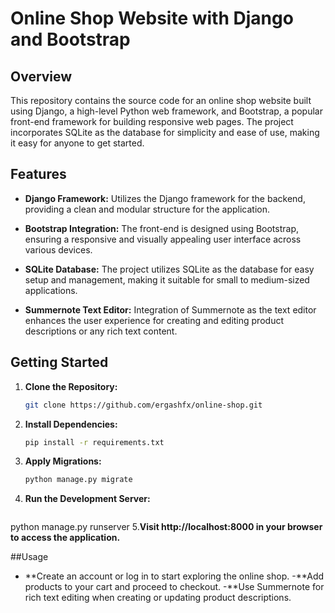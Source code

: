 # Online Shop Website with Django and Bootstrap

## Overview

This repository contains the source code for an online shop website built using Django, a high-level Python web framework, and Bootstrap, a popular front-end framework for building responsive web pages. The project incorporates SQLite as the database for simplicity and ease of use, making it easy for anyone to get started.

## Features

- **Django Framework:** Utilizes the Django framework for the backend, providing a clean and modular structure for the application.
  
- **Bootstrap Integration:** The front-end is designed using Bootstrap, ensuring a responsive and visually appealing user interface across various devices.

- **SQLite Database:** The project utilizes SQLite as the database for easy setup and management, making it suitable for small to medium-sized applications.

- **Summernote Text Editor:** Integration of Summernote as the text editor enhances the user experience for creating and editing product descriptions or any rich text content.

## Getting Started

1. **Clone the Repository:**
   ```bash
   git clone https://github.com/ergashfx/online-shop.git

2. **Install Dependencies:**
   ```bash
   pip install -r requirements.txt
3. **Apply Migrations:**
   ```bash
   python manage.py migrate
4. **Run the Development Server:**
   ```bash
  python manage.py runserver
5.**Visit http://localhost:8000 in your browser to access the application.**

##Usage
- **Create an account or log in to start exploring the online shop.
-**Add products to your cart and proceed to checkout.
-**Use Summernote for rich text editing when creating or updating product descriptions.
